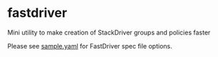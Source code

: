 # fastdriver
Mini utility to make creation of StackDriver groups and policies faster

Please see [sample.yaml](sample.yaml) for FastDriver spec file options.